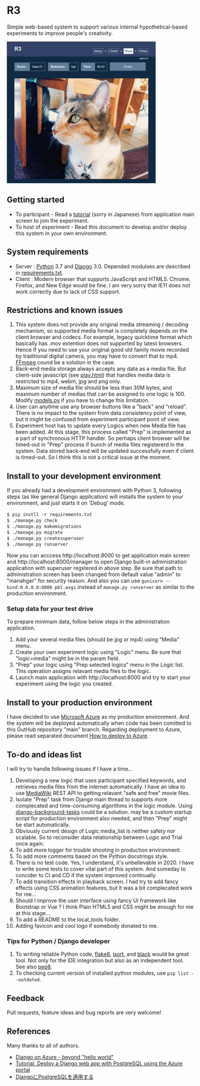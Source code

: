 # R3
Simple web-based system to support various internal hypothetical-based experiments to improve people's creativity.

![screenshot](doc/screenshot-play.png)

## Getting started
- To participant - Read a [tutorial](static/tutorial.html) (sorry in Japanese) from application main screen to join the experiment.
- To host of experiment - Read this document to develop and/or deploy this system in your own environment.

## System requirements
- Server : [Python](https://www.python.org/) 3.7 and [Django](https://www.djangoproject.com/) 3.0. Depended modulses are described in [requirements.txt](requirements.txt).
- Client : Modern browser that supports JavaScript and HTML5. Chrome, Firefox, and New Edge would be fine. I am very sorry that IE11 does not work correctly due to lack of CSS support.

## Restrictions and known issues
1. This system does not provide any original media streaming / decoding mechanism, so supported media format is completely depends on the client browser and codecs. For example, legacy quicktime format which basically has .mov extention does not supported by latest browsers. Hence If you need to use your original good old family movie recorded by traditional digital camera, you may have to convert that to mp4. [FFmpeg](https://ffmpeg.org/) cound be a solution in the case.
1. Back-end media storage always accepts any data as a media file. But client-side javascript (see [play.html](r3/templates/play.html)) that handles media data is restricted to mp4, webm, jpg and png only.
1. Maximum size of media file should be less than 30M bytes, and maximum number of medias that can be assigned to one logic is 100. Modify [models.py](r3/models.py) if you have to change this limitation.
1. User can anytime use any browser buttons like a "back" and "reload". There is no impact to the system from data consistency point of view, but it might be confused from experiment participant point of view.
1. Experiment host has to update every Logics when new Media file has been added. At this stage, this process called "Prep" is implemented as a part of synchronous HTTP handler. So perhaps client browser will be timed-out in "Prep" process if bunch of media files registererd in the system. Data stored back-end will be updated successfully even if client is timed-out. So I think this is not a critical issue at the moment.

## Install to your development environment
If you already had a development environment with Python 3, following steps (as like general Django application) will installs the system to your environment, and just starts it on 'Debug' mode.
```
$ pip instll -r requirements.txt
$ ./manage.py check
$ ./manage.py makemigrations
$ ./manage.py migrate
$ ./manage.py createsuperuser
$ ./manage.py runserver
```
Now you can acccess http://localhost:8000 to get application main screen and http://localhost:8000/manager to open Django built-in administration application with superuser regstered in above step. Be sure that path to administration screen has been changed from default value "admin" to "manahger" for security reason. And also you can use `gunicorn --bind:0.0.0.0:8000 pbl.wsgi` instead of `manage.py runserver` as similar to the production environment.

### Setup data for your test drive
To prepare minimam data, follow below steps in the administration application.
 1. Add your several media files (should be jpg or mp4) using "Media" menu.
 1. Create your own experiment logic using "Logic" menu. Be sure that "logic=media" might be in the param field.
 1. "Prep" your logic using "Prep selected logics" menu in the Logic list. This operation assigns relavant media files to the logic.
 1. Launch main application with http://localhost:8000 and try to start your experiment using the logic you created.

## Install to your production environment
 I have decided to use [Microsoft Azure](https://azure.microsoft.com) as my production environment. And the system will be deployed automatically when code has been comitted to this GutHub repository "main" branch. Regarding deployment to Azure, please read separated document [How to deploy to Azure](doc/PRODUCTION.md).

## To-do and ideas list
I will try to handle following issues if I have a time...
1. Developing a new logic that uses participant specified keywords, and retrieves media files from the internet automatically. I have an idea to use [MediaWiki](https://www.mediawiki.org/) REST API to getting relavant "safe and free" movie files.
1. Isolate "Prep" task from Django main thread to supports more complecated and time-consuming algorithms in the logic module. Using [django-background-tasks](https://django-background-tasks.readthedocs.io/) could be a solution. may be a custom startup script for production environment also needed, and then "Prep" might be start automatically.
1. Obviously current design of Logic.media_list is neither safety nor scalable. So to reconsider data relationship between Logic and Trial once again.
1. To add more logger for trouble shooting in production environment.
1. To add more comments based on the Python docstrings style.
1. There is no test code. Yes, I understand, it's unbelievable in 2020. I have to write some tests to cover vital part of this system. And someday to concider to CI and CD if the system improved continually.
1. To add transition effects in playback screen. I had try to add fancy effects using CSS animation features, but it was a bit complecated work for me...
1. Should I improve the user interface using fancy UI framework like Bootstrap or Vue ? I think Plain HTML5 and CSS might be enough for me at this stage...
1. To add a README to the local_tools folder.
1. Adding favicon and cool logo if somebody donated to me.

### Tips for Python / Django developer
1. To writing reliable Python code, [flake8](https://pypi.org/project/flake8/), [isort](https://pypi.org/project/isort/), and [black](https://github.com/psf/black) would be great tool. Not only for the IDE integration but also as an independent tool. See also [pep8](https://pep8.readthedocs.io/).
1. To checking current version of installed python modules, use ```pip list --outdated```.

## Feedback
Pull requests, feature ideas and bug reports are very welcome!

## References
Many thanks to all of authors.
 - [Django on Azure - beyond "hello world"](https://tonybaloney.github.io/posts/django-on-azure-beyond-hello-world.html)
 - [Tutorial: Deploy a Django web app with PostgreSQL using the Azure portal](https://docs.microsoft.com/ja-jp/azure/developer/python/tutorial-python-postgresql-app-portal)
 - [DjangoにPostgreSQLを適用する](https://qiita.com/shigechioyo/items/9b5a03ceead6e5ec87ec)
 

